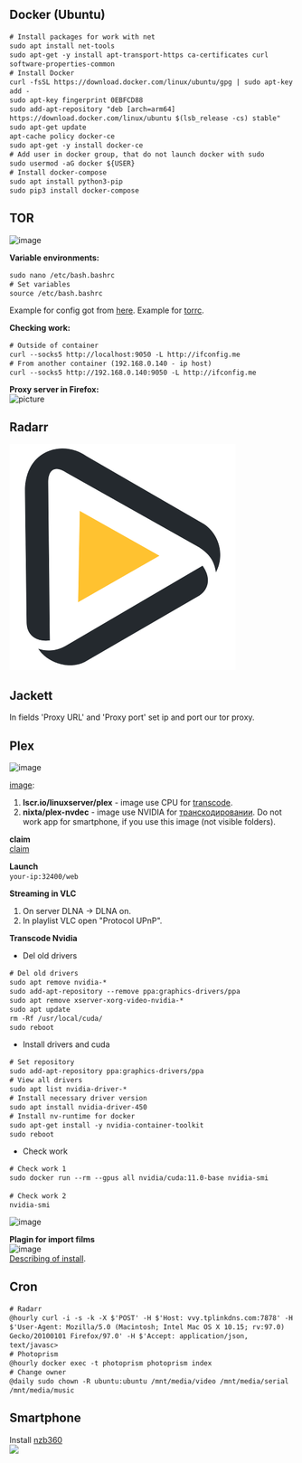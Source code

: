 ## Docker (Ubuntu)
```
# Install packages for work with net
sudo apt install net-tools
sudo apt-get -y install apt-transport-https ca-certificates curl software-properties-common
# Install Docker
curl -fsSL https://download.docker.com/linux/ubuntu/gpg | sudo apt-key add -
sudo apt-key fingerprint 0EBFCD88
sudo add-apt-repository "deb [arch=arm64] https://download.docker.com/linux/ubuntu $(lsb_release -cs) stable"
sudo apt-get update
apt-cache policy docker-ce
sudo apt-get -y install docker-ce
# Add user in docker group, that do not launch docker with sudo 
sudo usermod -aG docker ${USER}
# Install docker-compose
sudo apt install python3-pip
sudo pip3 install docker-compose
```

## TOR 
![image](https://upload.wikimedia.org/wikipedia/commons/thumb/1/15/Tor-logo-2011-flat.svg/306px-Tor-logo-2011-flat.svg.png)

**Variable environments:**<br> 
```
sudo nano /etc/bash.bashrc 
# Set variables 
source /etc/bash.bashrc 
```
Example for config got from [here](https://gitlab.com/skobkin/docker-stacks/-/tree/master/tor-privoxy). Example for [torrc](https://gitlab.com/skobkin/docker-stacks/-/blob/master/tor-privoxy/config/torrc.dist).

**Checking work:**<br>  
```
# Outside of container
curl --socks5 http://localhost:9050 -L http://ifconfig.me
# From another container (192.168.0.140 - ip host)
curl --socks5 http://192.168.0.140:9050 -L http://ifconfig.me
```
**Proxy server in Firefox:**<br> 
![picture](https://lumpics.ru/wp-content/uploads/2016/08/Tor-dlya-Firefox-3.png)

## Radarr
![image](https://github.com/Radarr/Radarr/blob/develop/Logo/400.png?raw=true)

## Jackett
In fields 'Proxy URL' and 'Proxy port' set ip and port our tor proxy.

## Plex 
![image](https://lg-help.ru/img/868_1.gif)

[image](https://hub.docker.com/r/linuxserver/plex):
1. **lscr.io/linuxserver/plex** - image use CPU for [transcode](https://en.wikipedia.org/wiki/Transcoding). 
1. **nixta/plex-nvdec** - image use NVIDIA for [транскодировании](https://en.wikipedia.org/wiki/Transcoding). Do not work app for smartphone, if you use this image (not visible folders).

**claim**<br>
[claim](https://www.plex.tv/claim/)

**Launch**<br>
`your-ip:32400/web`

**Streaming in VLC** 
1. On server DLNA -> DLNA on.
1. In playlist VLC open "Protocol UPnP".

**Transcode Nvidia**
* Del old drivers
```
# Del old drivers
sudo apt remove nvidia-*
sudo add-apt-repository --remove ppa:graphics-drivers/ppa
sudo apt remove xserver-xorg-video-nvidia-*
sudo apt update
rm -Rf /usr/local/cuda/
sudo reboot
```
* Install drivers and cuda
```
# Set repository
sudo add-apt-repository ppa:graphics-drivers/ppa 
# View all drivers
sudo apt list nvidia-driver-* 
# Install necessary driver version
sudo apt install nvidia-driver-450 
# Install nv-runtime for docker
sudo apt-get install -y nvidia-container-toolkit 
sudo reboot
```
* Check work
```
# Check work 1 
sudo docker run --rm --gpus all nvidia/cuda:11.0-base nvidia-smi

# Check work 2
nvidia-smi
```
![image](https://user-images.githubusercontent.com/27136123/158003064-36a0e350-ce76-4f23-99f0-5c9f930171b2.png)

**Plagin for import films**<br>
![image](https://upload.wikimedia.org/wikipedia/commons/thumb/c/c1/Kinopoisk_colored_logo_%282021-present%29.svg/220px-Kinopoisk_colored_logo_%282021-present%29.svg.png)<br>
[Describing of install](https://github.com/Jenstel/Kinopoisk.bundle).

## Cron 
```
# Radarr
@hourly curl -i -s -k -X $'POST' -H $'Host: vvy.tplinkdns.com:7878' -H $'User-Agent: Mozilla/5.0 (Macintosh; Intel Mac OS X 10.15; rv:97.0) Gecko/20100101 Firefox/97.0' -H $'Accept: application/json, text/javasc>
# Photoprism
@hourly docker exec -t photoprism photoprism index
# Change owner 
@daily sudo chown -R ubuntu:ubuntu /mnt/media/video /mnt/media/serial /mnt/media/music
```
## Smartphone
Install [nzb360](https://play.google.com/store/apps/details?id=com.kevinforeman.nzb360)<br>
![](https://play-lh.googleusercontent.com/hjpWUw2sBsC0fpbPFUAChsjx-yC0-57zjZLdG8GQUw_FhVehK19pY0HIdDDysrdh7BM=s180)
